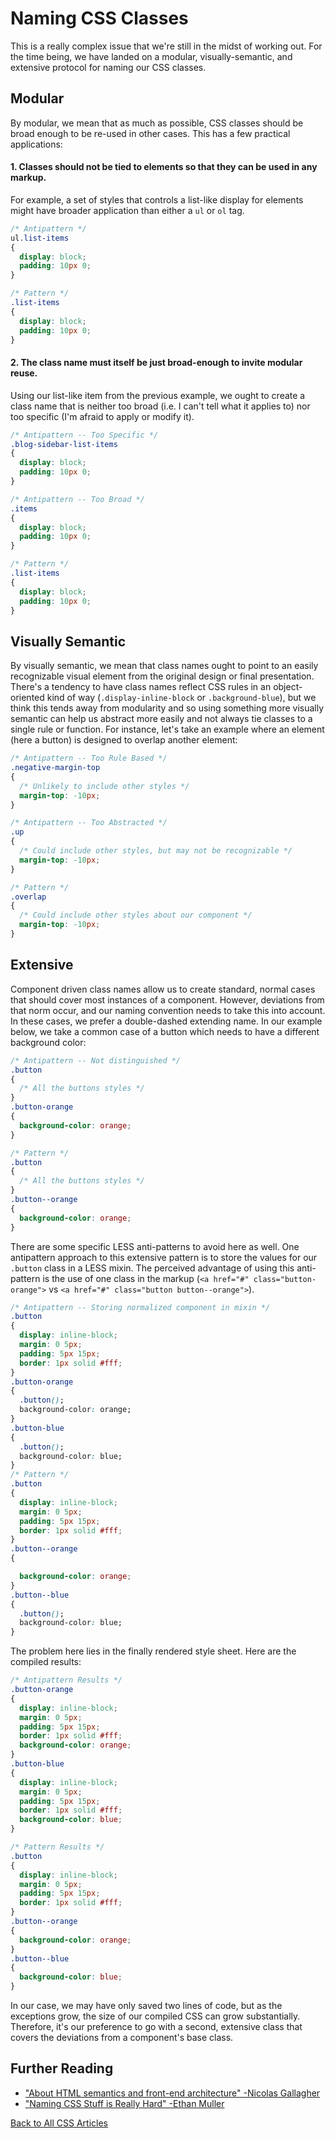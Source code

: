 # Naming CSS Classes
This is a really complex issue that we're still in the midst of working out.
For the time being, we have landed on a modular, visually-semantic, and extensive protocol for naming our CSS classes.

## Modular
By modular, we mean that as much as possible, CSS classes should be broad enough to be re-used in other cases.
This has a few practical applications:
#### 1. Classes should not be tied to elements so that they can be used in any markup.
For example, a set of styles that controls a list-like display for elements might have broader application than either a `ul` or `ol` tag.
```css
/* Antipattern */
ul.list-items
{
  display: block;
  padding: 10px 0;
}

/* Pattern */
.list-items
{
  display: block;
  padding: 10px 0;
}
```

#### 2. The class name must itself be just broad-enough to invite modular reuse.
Using our list-like item from the previous example, we ought to create a class name that is neither too broad (i.e. I can't tell what it applies to) nor too specific (I'm afraid to apply or modify it).
```css
/* Antipattern -- Too Specific */
.blog-sidebar-list-items
{
  display: block;
  padding: 10px 0;
}

/* Antipattern -- Too Broad */
.items
{
  display: block;
  padding: 10px 0;
}

/* Pattern */
.list-items
{
  display: block;
  padding: 10px 0;
}
```
## Visually Semantic
By visually semantic, we mean that class names ought to point to an easily recognizable visual element from the original design or final presentation.
There's a tendency to have class names reflect CSS rules in an object-oriented kind of way (`.display-inline-block` or `.background-blue`),
but we think this tends away from modularity and so using something more visually semantic can help us abstract more easily and not always tie classes to a single rule or function.
For instance, let's take an example where an element (here a button) is designed to overlap another element:  
```css
/* Antipattern -- Too Rule Based */
.negative-margin-top
{
  /* Unlikely to include other styles */
  margin-top: -10px;
}

/* Antipattern -- Too Abstracted */
.up
{
  /* Could include other styles, but may not be recognizable */
  margin-top: -10px;
}

/* Pattern */
.overlap
{
  /* Could include other styles about our component */
  margin-top: -10px;
}
```

## Extensive
Component driven class names allow us to create standard, normal cases that should cover most instances of a component.
However, deviations from that norm occur, and our naming convention needs to take this into account.
In these cases, we prefer a double-dashed extending name.
In our example below, we take a common case of a button which needs to have a different background color:
```css
/* Antipattern -- Not distinguished */
.button
{
  /* All the buttons styles */
}
.button-orange
{
  background-color: orange;
}

/* Pattern */
.button
{
  /* All the buttons styles */
}
.button--orange
{
  background-color: orange;
}

```
There are some specific LESS anti-patterns to avoid here as well.
One antipattern approach to this extensive pattern is to store the values for our `.button` class in a LESS mixin.
The perceived advantage of using this anti-pattern is the use of one class in the markup (`<a href="#" class="button-orange">` vs `<a href="#" class="button button--orange">`).
```css
/* Antipattern -- Storing normalized component in mixin */
.button
{
  display: inline-block;
  margin: 0 5px;
  padding: 5px 15px;
  border: 1px solid #fff;
}
.button-orange
{
  .button();
  background-color: orange;
}
.button-blue
{
  .button();
  background-color: blue;
}
/* Pattern */
.button
{
  display: inline-block;
  margin: 0 5px;
  padding: 5px 15px;
  border: 1px solid #fff;
}
.button--orange
{

  background-color: orange;
}
.button--blue
{
  .button();
  background-color: blue;
}
```
The problem here lies in the finally rendered style sheet. Here are the compiled results:
```css
/* Antipattern Results */
.button-orange
{
  display: inline-block;
  margin: 0 5px;
  padding: 5px 15px;
  border: 1px solid #fff;
  background-color: orange;
}
.button-blue
{
  display: inline-block;
  margin: 0 5px;
  padding: 5px 15px;
  border: 1px solid #fff;
  background-color: blue;
}

/* Pattern Results */
.button
{
  display: inline-block;
  margin: 0 5px;
  padding: 5px 15px;
  border: 1px solid #fff;
}
.button--orange
{
  background-color: orange;
}
.button--blue
{
  background-color: blue;
}
```
In our case, we may have only saved two lines of code, but as the exceptions grow, the size of our compiled CSS can grow substantially.
Therefore, it's our preference to go with a second, extensive class that covers the deviations from a component's base class.

## Further Reading
* ["About HTML semantics and front-end architecture" -Nicolas Gallagher](http://nicolasgallagher.com/about-html-semantics-front-end-architecture/)
* ["Naming CSS Stuff is Really Hard" -Ethan Muller](http://seesparkbox.com/foundry/naming_css_stuff_is_really_hard)

[Back to All CSS Articles](CSS/overview.md)
